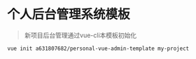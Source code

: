 个人后台管理系统模板
========

> 新项目后台管理通过vue-cli本模板初始化

```
vue init a631807682/personal-vue-admin-template my-project
```
